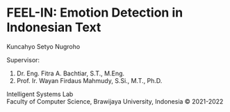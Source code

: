 # FEEL-IN: Emotion Detection in Indonesian Text

Kuncahyo Setyo Nugroho

Supervisor:
1. Dr. Eng. Fitra A. Bachtiar, S.T., M.Eng.
2. Prof. Ir. Wayan Firdaus Mahmudy, S.Si., M.T., Ph.D.

Intelligent Systems Lab</br>
Faculty of Computer Science, Brawijaya University, Indonesia &copy; 2021-2022
